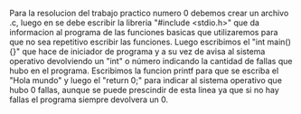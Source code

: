 Para la resolucion del trabajo practico numero 0 debemos crear un archivo .c, luego en se debe escribir la libreria "#include <stdio.h>" que da informacion al programa de las funciones basicas que utilizaremos para que no sea repetitivo escribir las funciones.
Luego escribimos el "int main(){}" que hace de iniciador de programa y a su vez de avisa al sistema operativo devolviendo un "int" o número indicando la cantidad de fallas que hubo en el programa. Escribimos la funcion printf para que se escriba el "Hola mundo" y luego el "return 0;" para indicar al sistema operativo que hubo 0 fallas, aunque se puede prescindir de esta linea ya que si no hay fallas el programa siempre devolvera un 0. 